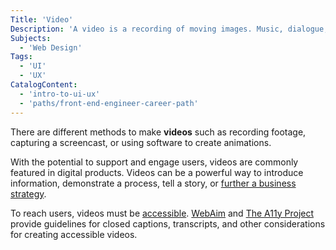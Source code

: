 ```yaml
---
Title: 'Video'
Description: 'A video is a recording of moving images. Music, dialogue, sound effects, or other auditory content may accompany the moving images.'
Subjects:
  - 'Web Design'
Tags:
  - 'UI'
  - 'UX'
CatalogContent:
  - 'intro-to-ui-ux'
  - 'paths/front-end-engineer-career-path'
---
```


There are different methods to make **videos** such as recording footage, capturing a screencast, or using software to create animations.

With the potential to support and engage users, videos are commonly featured in digital products. Videos can be a powerful way to introduce information, demonstrate a process, tell a story, or [further a business strategy](https://wistia.com/learn/marketing/evolution-of-video-goals).

To reach users, videos must be [accessible](https://www.codecademy.com/resources/docs/uiux/design-methodologies/accessibility). [WebAim](https://webaim.org/techniques/captions/) and [The A11y Project](https://www.a11yproject.com/checklist/#video) provide guidelines for closed captions, transcripts, and other considerations for creating accessible videos.
